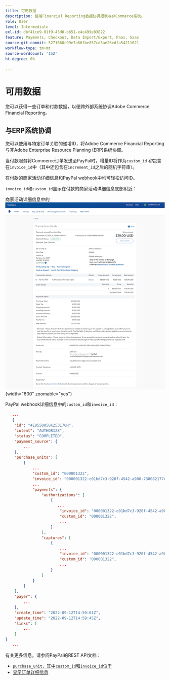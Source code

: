 ```yaml
---
title: 可用数据
description: 使用Financial Reporting数据协调报表与非Commerce系统。
role: User
level: Intermediate
exl-id: dbf41ce9-01f9-45d0-b651-e4c499e83822
feature: Payments, Checkout, Data Import/Export, Paas, Saas
source-git-commit: 5271668c99e7a66fbe857cd3ae26edfa54211621
workflow-type: tm+mt
source-wordcount: '152'
ht-degree: 0%

---
```


# 可用数据

您可以获得一些订单和付款数据，以便跨外部系统协调Adobe Commerce Financial Reporting。

## 与ERP系统协调

您可以使用与特定订单关联的递增ID，将Adobe Commerce Financial Reporting与非Adobe Enterprise Resource Planning (ERP)系统协调。

当付款服务将Commerce订单发送至PayPal时，增量ID将作为`custom_id` _和_&#x200B;包含在`invoice_id`中（其中还包含在`increment_id`之后的随机字符串）。

在付款的商家活动详细信息和PayPal webhook中均可轻松访问ID。

`invoice_id`和`custom_id`显示在付款的商家活动详细信息底部附近：

商家活动详细信息中的![`custom_id`](assets/merchant-activity-ids.png){width="600" zoomable="yes"}

PayPal webhook详细信息中的`custom_id`和`invoice_id`：

```json
   ...
   {
    "id": "4E855005GK253170H",
    "intent": "AUTHORIZE",
    "status": "COMPLETED",
    "payment_source": {
        ...
    },
    "purchase_units": [
        {
            ...
            "custom_id": "000001322",
            "invoice_id": "000001322-c01bd7c3-920f-4542-a900-738082177e92",
            ...
            "payments": {
                "authorizations": [
                    {
                       ...
                        "invoice_id": "000001322-c01bd7c3-920f-4542-a900-738082177e92",
                        "custom_id": "000001322",
                        ...
                    }
                ],
                "captures": [
                    {
                        ...
                        "invoice_id": "000001322-c01bd7c3-920f-4542-a900-738082177e92",
                        "custom_id": "000001322",
                        ...
                    }
                ]
            }
        }
    ],
    "payer": {
        ...
    },
    "create_time": "2022-09-12T14:59:01Z",
    "update_time": "2022-09-12T14:59:45Z",
    "links": [
        ...
    ]
}
   ...
```

有关更多信息，请参阅PayPal的REST API文档：

* [`purchase_unit`，其中`custom_id`和`invoice_id`位于](https://developer.paypal.com/docs/api/orders/v2/#definition-purchase_unit)
* [显示订单详细信息](https://developer.paypal.com/docs/api/orders/v2/#orders_get)
